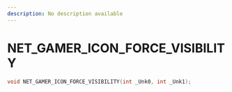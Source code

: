```yaml
---
description: No description available 
---
```


# NET_GAMER_ICON_FORCE_VISIBILITY

```cpp
void NET_GAMER_ICON_FORCE_VISIBILITY(int _Unk0, int _Unk1);
```